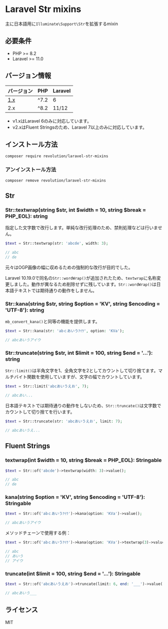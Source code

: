 # Laravel Str mixins

主に日本語用に`Illuminate\Support\Str`を拡張するmixin

## 必要条件
- PHP >= 8.2
- Laravel >= 11.0

## バージョン情報

| バージョン                                                      | PHP  | Laravel |
|----------------------------------------------------------------|------|---------|
| [1.x](https://github.com/invokable/laravel-str-mixins/tree/1.x) | ^7.2 | 6       |
| 2.x                                                            | ^8.2 | 11/12   |

- v1.xはLaravel 6のみに対応しています。
- v2.xはFluent Stringsのため、Laravel 7以上のみに対応しています。

## インストール方法
```shell
composer require revolution/laravel-str-mixins
```

### アンインストール方法
```shell
composer remove revolution/laravel-str-mixins
```

## Str

### Str::textwrap(string $str, int $width = 10, string $break = PHP_EOL): string
指定した文字数で改行します。単純な改行処理のため、禁則処理などは行いません。

```php
$text = Str::textwrap(str: 'abcde', width: 3);

// abc
// de
```

元々はOGP画像の幅に収めるための強制的な改行が目的でした。

Laravel 10.19.0で同名の`Str::wordWrap()`が追加されたため、`textwrap`に名称変更しました。動作が異なるため削除せずに残しています。`Str::wordWrap()`は日本語テキストでは期待通りの動作をしません。

### Str::kana(string $str, string $option = 'KV', string $encoding = 'UTF-8'): string
`mb_convert_kana()`と同等の機能を提供します。

```php
$text = Str::kana(str: 'abｃあいうｱｲｳ', option: 'KVa');

// abcあいうアイウ
```

### Str::truncate(string $str, int $limit = 100, string $end = '...'): string
`Str::limit()`は半角文字を1、全角文字を2としてカウントして切り捨てます。マルチバイト関数を使用していますが、文字の幅でカウントしています。

```php
$text = Str::limit('abcあいうえお', 7);

// abcあい...
```

日本語テキストでは期待通りの動作をしないため、`Str::truncate()`は文字数でカウントして切り捨てを行います。

```php
$text = Str::truncate(str: 'abcあいうえお', limit: 7);

// abcあいうえ...
```

## Fluent Strings

### textwrap(int $width = 10, string $break = PHP_EOL): Stringable

```php
$text = Str::of('abcde')->textwrap(width: 3)->value();

// abc
// de
```

### kana(string $option = 'KV', string $encoding = 'UTF-8'): Stringable

```php
$text = Str::of('abｃあいうｱｲｳ')->kana(option: 'KVa')->value();

// abcあいうアイウ
```

メソッドチェーンで使用する例：

```php
$text = Str::of('abｃあいうｱｲｳ')->kana(option: 'KVa')->textwrap(3)->value();

// abc
// あいう
// アイウ
```

### truncate(int $limit = 100, string $end = '...'): Stringable
```php
$text = Str::of('abcあいうえお')->truncate(limit: 6, end: '___')->value();

// abcあいう___
```

## ライセンス
MIT    
